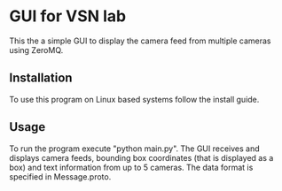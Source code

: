 # GUI for VSN lab
This the a simple GUI to display the camera feed from multiple cameras using ZeroMQ. 
## Installation
To use this program on Linux based systems follow the install guide.
## Usage
To run the program execute "python main.py". The GUI receives and displays camera feeds, bounding box coordinates (that is displayed as a box) and text information from up to 5 cameras. The data format is specified in Message.proto.



 


